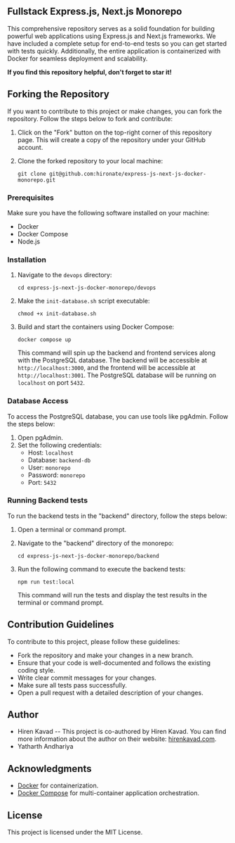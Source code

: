 ## Fullstack Express.js, Next.js Monorepo

This comprehensive repository serves as a solid foundation for building powerful web applications using Express.js and Next.js frameworks. We have included a complete setup for end-to-end tests so you can get started with tests quickly. Additionally, the entire application is containerized with Docker for seamless deployment and scalability.

**If you find this repository helpful, don't forget to star it!**

## Forking the Repository

If you want to contribute to this project or make changes, you can fork the repository. Follow the steps below to fork and contribute:

1. Click on the "Fork" button on the top-right corner of this repository page. This will create a copy of the repository under your GitHub account.

2. Clone the forked repository to your local machine:

   ```shell
   git clone git@github.com:hironate/express-js-next-js-docker-monorepo.git
   ```

### Prerequisites

Make sure you have the following software installed on your machine:

- Docker
- Docker Compose
- Node.js

### Installation

1. Navigate to the `devops` directory:

   ```shell
   cd express-js-next-js-docker-monorepo/devops
   ```

2. Make the `init-database.sh` script executable:

   ```shell
   chmod +x init-database.sh
   ```

3. Build and start the containers using Docker Compose:

   ```shell
   docker compose up
   ```

   This command will spin up the backend and frontend services along with the PostgreSQL database. The backend will be accessible at `http://localhost:3000`, and the frontend will be accessible at `http://localhost:3001`. The PostgreSQL database will be running on `localhost` on port `5432`.

### Database Access

To access the PostgreSQL database, you can use tools like pgAdmin. Follow the steps below:

1. Open pgAdmin.
2. Set the following credentials:
   - Host: `localhost`
   - Database: `backend-db`
   - User: `monorepo`
   - Password: `monorepo`
   - Port: `5432`

### Running Backend tests

To run the backend tests in the "backend" directory, follow the steps below:

1. Open a terminal or command prompt.

2. Navigate to the "backend" directory of the monorepo:

   ```shell
   cd express-js-next-js-docker-monorepo/backend
   ```

3. Run the following command to execute the backend tests:

   ```shell
   npm run test:local
   ```

   This command will run the tests and display the test results in the terminal or command prompt.

## Contribution Guidelines

To contribute to this project, please follow these guidelines:

- Fork the repository and make your changes in a new branch.
- Ensure that your code is well-documented and follows the existing coding style.
- Write clear commit messages for your changes.
- Make sure all tests pass successfully.
- Open a pull request with a detailed description of your changes.

## Author

- Hiren Kavad
  -- This project is co-authored by Hiren Kavad. You can find more information about the author on their website: [hirenkavad.com](https://www.hirenkavad.com).
- Yatharth Andhariya

## Acknowledgments

- [Docker](https://www.docker.com/) for containerization.
- [Docker Compose](https://docs.docker.com/compose/) for multi-container application orchestration.

## License

This project is licensed under the MIT License.

